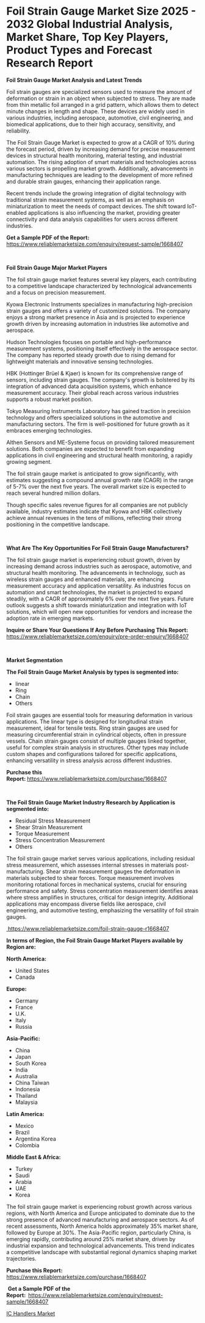 <p><h1>Foil Strain Gauge Market Size 2025 - 2032 Global Industrial Analysis, Market Share, Top Key Players, Product Types and Forecast Research Report</h1></p><p><strong>Foil Strain Gauge Market Analysis and Latest Trends</strong></p>
<p><p>Foil strain gauges are specialized sensors used to measure the amount of deformation or strain in an object when subjected to stress. They are made from thin metallic foil arranged in a grid pattern, which allows them to detect minute changes in length and shape. These devices are widely used in various industries, including aerospace, automotive, civil engineering, and biomedical applications, due to their high accuracy, sensitivity, and reliability.</p><p>The Foil Strain Gauge Market is expected to grow at a CAGR of 10% during the forecast period, driven by increasing demand for precise measurement devices in structural health monitoring, material testing, and industrial automation. The rising adoption of smart materials and technologies across various sectors is propelling market growth. Additionally, advancements in manufacturing techniques are leading to the development of more refined and durable strain gauges, enhancing their application range.</p><p>Recent trends include the growing integration of digital technology with traditional strain measurement systems, as well as an emphasis on miniaturization to meet the needs of compact devices. The shift toward IoT-enabled applications is also influencing the market, providing greater connectivity and data analysis capabilities for users across different industries.</p></p>
<p><strong>Get a Sample PDF of the Report:&nbsp;</strong> <a href="https://www.reliablemarketsize.com/enquiry/request-sample/1668407?utm_campaign=3117&utm_medium=2&utm_source=Github&utm_content=ia&utm_term=06042025&utm_id=foil-strain-gauge">https://www.reliablemarketsize.com/enquiry/request-sample/1668407</a></p>
<p>&nbsp;</p>
<p><strong>Foil Strain Gauge Major Market Players</strong></p>
<p><p>The foil strain gauge market features several key players, each contributing to a competitive landscape characterized by technological advancements and a focus on precision measurement. </p><p>Kyowa Electronic Instruments specializes in manufacturing high-precision strain gauges and offers a variety of customized solutions. The company enjoys a strong market presence in Asia and is projected to experience growth driven by increasing automation in industries like automotive and aerospace.</p><p>Hudson Technologies focuses on portable and high-performance measurement systems, positioning itself effectively in the aerospace sector. The company has reported steady growth due to rising demand for lightweight materials and innovative sensing technologies.</p><p>HBK (Hottinger Brüel & Kjaer) is known for its comprehensive range of sensors, including strain gauges. The company's growth is bolstered by its integration of advanced data acquisition systems, which enhance measurement accuracy. Their global reach across various industries supports a robust market position.</p><p>Tokyo Measuring Instruments Laboratory has gained traction in precision technology and offers specialized solutions in the automotive and manufacturing sectors. The firm is well-positioned for future growth as it embraces emerging technologies.</p><p>Althen Sensors and ME-Systeme focus on providing tailored measurement solutions. Both companies are expected to benefit from expanding applications in civil engineering and structural health monitoring, a rapidly growing segment.</p><p>The foil strain gauge market is anticipated to grow significantly, with estimates suggesting a compound annual growth rate (CAGR) in the range of 5-7% over the next five years. The overall market size is expected to reach several hundred million dollars.</p><p>Though specific sales revenue figures for all companies are not publicly available, industry estimates indicate that Kyowa and HBK collectively achieve annual revenues in the tens of millions, reflecting their strong positioning in the competitive landscape.</p></p>
<p>&nbsp;</p>
<p><strong>What Are The Key Opportunities For Foil Strain Gauge Manufacturers?</strong></p>
<p><p>The foil strain gauge market is experiencing robust growth, driven by increasing demand across industries such as aerospace, automotive, and structural health monitoring. The advancements in technology, such as wireless strain gauges and enhanced materials, are enhancing measurement accuracy and application versatility. As industries focus on automation and smart technologies, the market is projected to expand steadily, with a CAGR of approximately 6% over the next five years. Future outlook suggests a shift towards miniaturization and integration with IoT solutions, which will open new opportunities for vendors and increase the adoption rate in emerging markets.</p></p>
<p><strong>Inquire or Share Your Questions If Any Before Purchasing This Report:</strong> <a href="https://www.reliablemarketsize.com/enquiry/pre-order-enquiry/1668407?utm_campaign=3117&utm_medium=2&utm_source=Github&utm_content=ia&utm_term=06042025&utm_id=foil-strain-gauge">https://www.reliablemarketsize.com/enquiry/pre-order-enquiry/1668407</a></p>
<p>&nbsp;</p>
<p><strong>Market Segmentation</strong></p>
<p><strong>The Foil Strain Gauge Market Analysis by types is segmented into:</strong></p>
<p><ul><li>linear</li><li>Ring</li><li>Chain</li><li>Others</li></ul></p>
<p><p>Foil strain gauges are essential tools for measuring deformation in various applications. The linear type is designed for longitudinal strain measurement, ideal for tensile tests. Ring strain gauges are used for measuring circumferential strain in cylindrical objects, often in pressure vessels. Chain strain gauges consist of multiple gauges linked together, useful for complex strain analysis in structures. Other types may include custom shapes and configurations tailored for specific applications, enhancing versatility in stress analysis across different industries.</p></p>
<p><strong>Purchase this Report:&nbsp;</strong><a href="https://www.reliablemarketsize.com/purchase/1668407?utm_campaign=3117&utm_medium=2&utm_source=Github&utm_content=ia&utm_term=06042025&utm_id=foil-strain-gauge">https://www.reliablemarketsize.com/purchase/1668407</a></p>
<p>&nbsp;</p>
<p><strong>The Foil Strain Gauge Market Industry Research by Application is segmented into:</strong></p>
<p><ul><li>Residual Stress Measurement</li><li>Shear Strain Measurement</li><li>Torque Measurement</li><li>Stress Concentration Measurement</li><li>Others</li></ul></p>
<p><p>The foil strain gauge market serves various applications, including residual stress measurement, which assesses internal stresses in materials post-manufacturing. Shear strain measurement gauges the deformation in materials subjected to shear forces. Torque measurement involves monitoring rotational forces in mechanical systems, crucial for ensuring performance and safety. Stress concentration measurement identifies areas where stress amplifies in structures, critical for design integrity. Additional applications may encompass diverse fields like aerospace, civil engineering, and automotive testing, emphasizing the versatility of foil strain gauges.</p></p>
<p><a href="https://www.reliablemarketsize.com/foil-strain-gauge-r1668407?utm_campaign=3117&utm_medium=2&utm_source=Github&utm_content=ia&utm_term=06042025&utm_id=foil-strain-gauge">&nbsp;https://www.reliablemarketsize.com/foil-strain-gauge-r1668407</a></p>
<p><strong>In terms of Region, the Foil Strain Gauge Market Players available by Region are:</strong></p>
<p>
    <p> <strong> North America: </strong>
        <ul>
            <li>United States</li>
            <li>Canada</li>
        </ul>
        </p> 
    <p> <strong> Europe: </strong>
        <ul>
            <li>Germany</li>
            <li>France</li>
            <li>U.K.</li>
            <li>Italy</li>
            <li>Russia</li>
        </ul>
        </p> 
    <p> <strong> Asia-Pacific: </strong>
        <ul>
            <li>China</li>
            <li>Japan</li>
            <li>South Korea</li>
            <li>India</li>
            <li>Australia</li>
            <li>China Taiwan</li>
            <li>Indonesia</li>
            <li>Thailand</li>
            <li>Malaysia</li>
        </ul>
        </p> 
    <p> <strong> Latin America: </strong>
        <ul>
            <li>Mexico</li>
            <li>Brazil</li>
            <li>Argentina Korea</li>
            <li>Colombia</li>
        </ul>
        </p> 
    <p> <strong> Middle East & Africa: </strong>
        <ul>
            <li>Turkey</li>
            <li>Saudi</li>
            <li>Arabia</li>
            <li>UAE</li>
            <li>Korea</li>
        </ul>
    </p>
    </p>
<p><p>The foil strain gauge market is experiencing robust growth across various regions, with North America and Europe anticipated to dominate due to the strong presence of advanced manufacturing and aerospace sectors. As of recent assessments, North America holds approximately 35% market share, followed by Europe at 30%. The Asia-Pacific region, particularly China, is emerging rapidly, contributing around 25% market share, driven by industrial expansion and technological advancements. This trend indicates a competitive landscape with substantial regional dynamics shaping market trajectories.</p></p>
<p><strong>Purchase this Report: </strong><a href="https://www.reliablemarketsize.com/purchase/1668407?utm_campaign=3117&utm_medium=2&utm_source=Github&utm_content=ia&utm_term=06042025&utm_id=foil-strain-gauge">https://www.reliablemarketsize.com/purchase/1668407</a></p>
<p>&nbsp;<strong>Get a Sample PDF of the Report:&nbsp;&nbsp;</strong><a href="https://www.reliablemarketsize.com/enquiry/request-sample/1668407?utm_campaign=3117&utm_medium=2&utm_source=Github&utm_content=ia&utm_term=06042025&utm_id=foil-strain-gauge">https://www.reliablemarketsize.com/enquiry/request-sample/1668407</a></p>
<p><strong></strong></p>
<p><p><a href="https://github.com/ancsyanagha/Market-Research-Report-List-1/blob/main/ic-handlers-market.md?utm_campaign=3117&utm_medium=2&utm_source=Github&utm_content=ia&utm_term=06042025&utm_id=foil-strain-gauge">IC Handlers Market</a></p></p>